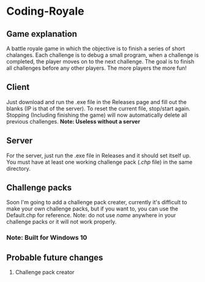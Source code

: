 # Coding-Royale
## Game explanation
A battle royale game in which the objective is to finish a series of short chalanges. Each challenge is to debug a small program, when a challenge is completed, the player moves on to the next challenge. The goal is to finish all challenges before any other players. The more players the more fun!

## Client
Just download and run the .exe file in the Releases page and fill out the blanks (IP is that of the server). To reset the current file, stop/start again. Stopping (Including finishing the game) will now automatically delete all previous challenges. **Note: Useless without a server**

## Server
For the server, just run the .exe file in Releases and it should set itself up. You must have at least one working challenge pack (_.chp_ file) in the same directory.

## Challenge packs
Soon I'm going to add a challenge pack creater, currently it's difficult to make your own challenge packs, but if you want to, you can use the Default.chp for reference. Note: do not use *name* anywhere in your challenge packs or it will not work properly.

### Note: Built for Windows 10

## Probable future changes
1. Challenge pack creator
